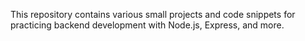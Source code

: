 This repository contains various small projects and code snippets for practicing backend development with Node.js, Express, and more.